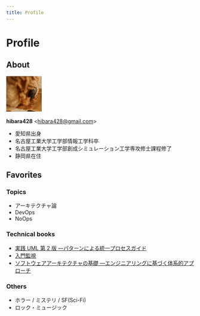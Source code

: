 ```yaml
---
title: Profile
---
```


# Profile

## About

![icon](/img/gizmo-icon.jpg)

**hibara428** \<hibara428@gmail.com\>

- 愛知県出身
- 名古屋工業大学工学部情報工学科卒
- 名古屋工業大学工学部創成シミュレーション工学専攻修士課程修了
- 静岡県在住

## Favorites

### Topics

- アーキテクチャ論
- DevOps
- NoOps

### Technical books

- [実践 UML 第 2 版 ―パターンによる統一プロセスガイド](https://amzn.asia/d/6sizWhb)
- [入門監視](https://www.oreilly.co.jp/books/9784873118642/)
- [ソフトウェアアーキテクチャの基礎 ―エンジニアリングに基づく体系的アプローチ](https://www.oreilly.co.jp//books/9784873119823/)

### Others

- ホラー / ミステリ / SF(Sci-Fi)
- ロック・ミュージック
